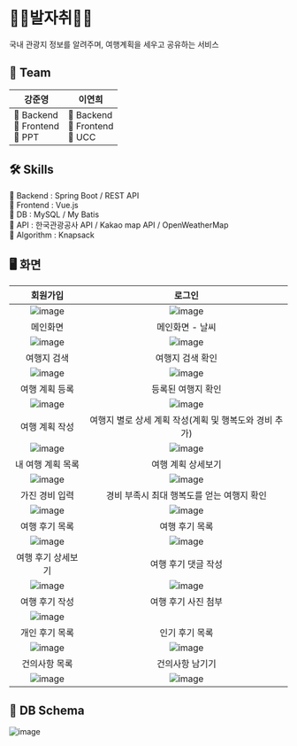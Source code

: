 # 🏃‍♀️발자취🏃‍♂️
국내 관광지 정보를 알려주며, 여행계획을 세우고 공유하는 서비스

## 👫 Team
|강준영|이연희|
|---|---|
| 📌 Backend <br> 📌 Frontend <br> 📌 PPT| 📌 Backend <br> 📌 Frontend <br> 📌 UCC|

## 🛠 Skills
📍 Backend : Spring Boot / REST API <br>
📍 Frontend : Vue.js  <br>
📍 DB : MySQL / My Batis <br>
📍 API : 한국관광공사 API / Kakao map API / OpenWeatherMap  <br>
📍 Algorithm : Knapsack <br>

## 🖥️ 화면
|회원가입|로그인|
|:---:|:---:|
|![image](https://github.com/enjoytrip-footprints/server/assets/71878202/003fbe12-baf3-4fca-a88f-e54c73195bbf)|![image](https://github.com/enjoytrip-footprints/server/assets/71878202/f4bf6148-d224-4807-811e-cd25eb15d812)|
|메인화면|메인화면 - 날씨|
|![image](https://github.com/enjoytrip-footprints/server/assets/71878202/19be4fae-f2e1-4567-89aa-8f88f5540276)|![image](https://github.com/enjoytrip-footprints/server/assets/71878202/a48de66c-c03a-4f28-836a-dccdeb2b6c01)|
|여행지 검색|여행지 검색 확인|
|![image](https://github.com/enjoytrip-footprints/server/assets/71878202/3e7528ae-7bd9-4f09-8667-999fefca38ae)|![image](https://github.com/enjoytrip-footprints/server/assets/71878202/3831e82e-ef24-4739-9409-cd6e60972525)|
|여행 계획 등록|등록된 여행지 확인|
|![image](https://github.com/enjoytrip-footprints/server/assets/71878202/4ca84b92-ea02-4f97-97de-2f53088e0563)|![image](https://github.com/enjoytrip-footprints/server/assets/71878202/f358e512-0dcb-46b5-b580-3dddd7f22799)|
|여행 계획 작성|여행지 별로 상세 계획 작성(계획 및 행복도와 경비 추가)|
|![image](https://github.com/enjoytrip-footprints/server/assets/71878202/1cba1705-0fec-4bb1-8aa5-d7890d629824)|![image](https://github.com/enjoytrip-footprints/server/assets/71878202/39adcc0f-50b8-49d7-ae3d-b2e61693b0f5)|
|내 여행 계획 목록|여행 계획 상세보기|
|![image](https://github.com/enjoytrip-footprints/server/assets/71878202/e9a26592-7789-46bf-a7a0-3704fa6b7f31)|![image](https://github.com/enjoytrip-footprints/server/assets/71878202/49510404-c427-431e-99e4-0786a4494140)|
|가진 경비 입력|경비 부족시 최대 행복도를 얻는 여행지 확인|
|![image](https://github.com/enjoytrip-footprints/server/assets/71878202/7496d0c7-1227-460f-98b8-e1935a5c5b95)|![image](https://github.com/enjoytrip-footprints/server/assets/71878202/f42504b0-63c9-4d44-a06f-a65996c3aaf7)|
|여행 후기 목록|여행 후기 목록|
|![image](https://github.com/enjoytrip-footprints/server/assets/71878202/3c5a386b-cd64-458f-a2a2-32a60769799c)|![image](https://github.com/enjoytrip-footprints/server/assets/71878202/b99552c3-a2f2-4b09-bfe4-7eabea2577e0)|
|여행 후기 상세보기|여행 후기 댓글 작성|
|![image](https://github.com/enjoytrip-footprints/server/assets/71878202/fe4e44e8-ad4b-4000-a900-110b2c99c0f2)|![image](https://github.com/enjoytrip-footprints/server/assets/71878202/5e87c71b-9e8b-4b6a-8593-ffe1770d2cf5)|
|여행 후기 작성|여행 후기 사진 첨부|
|![image](https://github.com/enjoytrip-footprints/server/assets/71878202/b16afd27-b5a6-4e72-9a21-1a467dd6ad92)||
|개인 후기 목록|인기 후기 목록|
|![image](https://github.com/enjoytrip-footprints/server/assets/71878202/b8338c94-6482-4b15-8ace-ffc0d3e88a45)|![image](https://github.com/enjoytrip-footprints/server/assets/71878202/ec716b67-8a9e-49ea-953a-2cf77168c156)|
|건의사항 목록|건의사항 남기기|
|![image](https://github.com/enjoytrip-footprints/server/assets/71878202/3d5ff10c-ebc1-42f3-bcd3-e311789d7e2b)|![image](https://github.com/enjoytrip-footprints/server/assets/71878202/8be03972-751e-4e87-8e00-c4deff7cef85)|

## 💾 DB Schema
![image](https://github.com/enjoytrip-footprints/server/assets/71878202/10f36a98-83b7-4e68-a5c3-6174ee9a4b6a)

